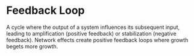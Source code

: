 # Feedback Loop

A cycle where the output of a system influences its subsequent input, leading to amplification (positive feedback) or stabilization (negative feedback). Network effects create positive feedback loops where growth begets more growth.

